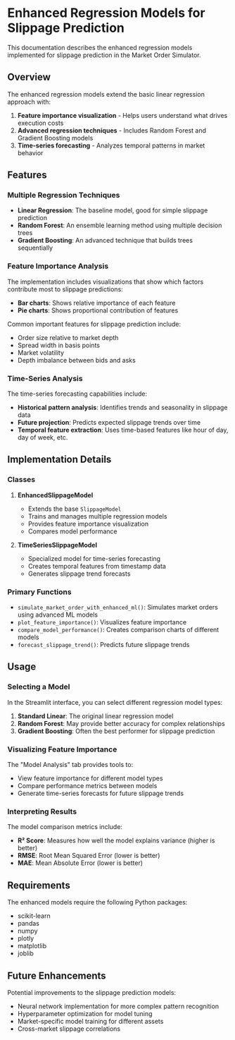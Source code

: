 # Enhanced Regression Models for Slippage Prediction

This documentation describes the enhanced regression models implemented for slippage prediction in the Market Order Simulator.

## Overview

The enhanced regression models extend the basic linear regression approach with:

1. **Feature importance visualization** - Helps users understand what drives execution costs
2. **Advanced regression techniques** - Includes Random Forest and Gradient Boosting models
3. **Time-series forecasting** - Analyzes temporal patterns in market behavior

## Features

### Multiple Regression Techniques

- **Linear Regression**: The baseline model, good for simple slippage prediction
- **Random Forest**: An ensemble learning method using multiple decision trees
- **Gradient Boosting**: An advanced technique that builds trees sequentially

### Feature Importance Analysis

The implementation includes visualizations that show which factors contribute most to slippage predictions:

- **Bar charts**: Shows relative importance of each feature
- **Pie charts**: Shows proportional contribution of features

Common important features for slippage prediction include:
- Order size relative to market depth
- Spread width in basis points
- Market volatility
- Depth imbalance between bids and asks

### Time-Series Analysis

The time-series forecasting capabilities include:

- **Historical pattern analysis**: Identifies trends and seasonality in slippage data
- **Future projection**: Predicts expected slippage trends over time
- **Temporal feature extraction**: Uses time-based features like hour of day, day of week, etc.

## Implementation Details

### Classes

1. **EnhancedSlippageModel**
   - Extends the base `SlippageModel`
   - Trains and manages multiple regression models
   - Provides feature importance visualization
   - Compares model performance

2. **TimeSeriesSlippageModel**
   - Specialized model for time-series forecasting
   - Creates temporal features from timestamp data
   - Generates slippage trend forecasts

### Primary Functions

- `simulate_market_order_with_enhanced_ml()`: Simulates market orders using advanced ML models
- `plot_feature_importance()`: Visualizes feature importance
- `compare_model_performance()`: Creates comparison charts of different models
- `forecast_slippage_trend()`: Predicts future slippage trends

## Usage

### Selecting a Model

In the Streamlit interface, you can select different regression model types:

1. **Standard Linear**: The original linear regression model
2. **Random Forest**: May provide better accuracy for complex relationships
3. **Gradient Boosting**: Often the best performer for slippage prediction

### Visualizing Feature Importance

The "Model Analysis" tab provides tools to:
- View feature importance for different model types
- Compare performance metrics between models
- Generate time-series forecasts for future slippage trends

### Interpreting Results

The model comparison metrics include:
- **R² Score**: Measures how well the model explains variance (higher is better)
- **RMSE**: Root Mean Squared Error (lower is better)
- **MAE**: Mean Absolute Error (lower is better)

## Requirements

The enhanced models require the following Python packages:
- scikit-learn
- pandas
- numpy
- plotly
- matplotlib
- joblib

## Future Enhancements

Potential improvements to the slippage prediction models:
- Neural network implementation for more complex pattern recognition
- Hyperparameter optimization for model tuning
- Market-specific model training for different assets
- Cross-market slippage correlations 